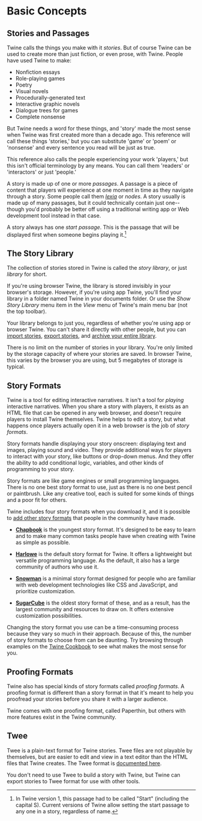 # Basic Concepts

## Stories and Passages

Twine calls the things you make with it _stories_. But of course Twine can be
used to create more than just fiction, or even prose, with Twine. People have
used Twine to make:

- Nonfiction essays
- Role-playing games
- Poetry
- Visual novels
- Procedurally-generated text
- Interactive graphic novels
- Dialogue trees for games
- Complete nonsense

But Twine needs a word for these things, and 'story' made the most sense when
Twine was first created more than a decade ago. This reference will call these
things 'stories,' but you can substitute 'game' or 'poem' or 'nonsense' and
every sentence you read will be just as true.

This reference also calls the people experiencing your work 'players,' but this
isn't official terminology by any means. You can call them 'readers' or
'interactors' or just 'people.'

A story is made up of one or more _passages_. A passage is a piece of content
that players will experience at one moment in time as they navigate through a
story. Some people call them
_[lexia](https://www.brown.edu/Departments/Italian_Studies/dweb/literature/hypertext.php)_
or _nodes_. A story usually is made up of many passages, but it could
technically contain just one--though you'd probably be better off using a
traditional writing app or Web development tool instead in that case.

A story always has one _start passage_. This is the passage that will be
displayed first when someone begins playing it.[^start]

## The Story Library

The collection of stories stored in Twine is called the _story library_, or just
_library_ for short.

If you're using browser Twine, the library is stored invisibly in your browser's
storage. However, if you're using app Twine, you'll find your library in a
folder named Twine in your documents folder. Or use the _Show Story Library_
menu item in the _View_ menu of Twine's main menu bar (not the top toolbar).

Your library belongs to just you, regardless of whether you're using app or
browser Twine. You can't share it directly with other people, but you can
[import stories](../story-library/creating.md), [export
stories](../story-library/exporting.md), and [archive your entire
library](../story-library/exporting.md).

There is no limit on the number of stories in your library. You're only limited
by the storage capacity of where your stories are saved. In browser Twine, this
varies by the browser you are using, but 5 megabytes of storage is typical.

## Story Formats

Twine is a tool for editing interactive narratives. It isn't a tool for
_playing_ interactive narratives. When you share a story with players, it exists
as an HTML file that can be opened in any web browser, and doesn't require
players to install Twine themselves. Twine helps to edit a story, but what
happens once players actually open it in a web browser is the job of _story
formats_.

Story formats handle displaying your story onscreen: displaying text and images,
playing sound and video. They provide additional ways for players to interact
with your story, like buttons or drop-down menus. And they offer the ability to
add conditional logic, variables, and other kinds of programming to your story.

Story formats are like game engines or small programming languages. There is no
one best story format to use, just as there is no one best pencil or paintbrush.
Like any creative tool, each is suited for some kinds of things and a poor fit
for others.

Twine includes four story formats when you download it, and it is possible to
[add other story formats](../story-formats/adding.md) that people in the
community have made.

- [**Chapbook**](https://klembot.github.io/chapbook/) is the youngest story
  format. It's designed to be easy to learn and to make many common tasks people
  have when creating with Twine as simple as possible.

- [**Harlowe**](https://twine2.neocities.org) is the default story format for
  Twine. It offers a lightweight but versatile programming language. As the
  default, it also has a large community of authors who use it.

- [**Snowman**](https://videlais.github.io/snowman/) is a minimal story format
  designed for people who are familiar with web development technologies like
  CSS and JavaScript, and prioritize customization.

- [**SugarCube**](https://www.motoslave.net/sugarcube/2/) is the oldest story
  format of these, and as a result, has the largest community and resources to
  draw on. It offers extensive customization possibilities.

Changing the story format you use can be a time-consuming process because they
vary so much in their approach. Because of this, the number of story formats to
choose from can be daunting. Try browsing through examples on the [Twine
Cookbook](https://twinery.org/cookbook) to see what makes the most sense for
you.

## Proofing Formats

Twine also has special kinds of story formats called _proofing formats_. A
proofing format is different than a story format in that it's meant to help you
proofread your stories before you share it with a larger audience.

Twine comes with one proofing format, called Paperthin, but others with more
features exist in the Twine community.

## Twee

Twee is a plain-text format for Twine stories. Twee files are not playable by
themselves, but are easier to edit and view in a text editor than the HTML files
that Twine creates. The Twee format is [documented
here](https://github.com/iftechfoundation/twine-specs/blob/master/twee-3-specification.md).

You don't need to use Twee to build a story with Twine, but Twine can export
stories to Twee format for use with other tools.

[^start]: In Twine version 1, this passage had to be called "Start" (including
    the capital S). Current versions of Twine allow setting the start passage to
    any one in a story, regardless of name.